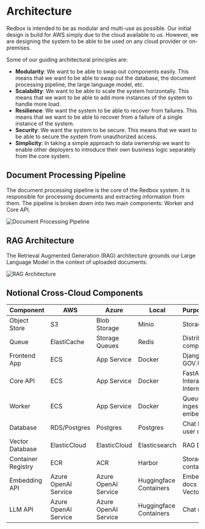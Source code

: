 # Architecture

Redbox is intended to be as modular and multi-use as possible. Our initial design is build for AWS simply due to the cloud available to us. However, we are designing the system to be able to be used on any cloud provider or on-premises.

Some of our guiding architectural principles are:

- **Modularity**: We want to be able to swap out components easily. This means that we want to be able to swap out the database, the document processing pipeline, the large language model, etc.
- **Scalability**: We want to be able to scale the system horizontally. This means that we want to be able to add more instances of the system to handle more load.
- **Resilience**: We want the system to be able to recover from failures. This means that we want to be able to recover from a failure of a single instance of the system.
- **Security**: We want the system to be secure. This means that we want to be able to secure the system from unauthorized access.
- **Simplicity**: In taking a simple approach to data ownership we want to enable other deployers to introduce their own business logic separately from the core system.

## Document Processing Pipeline

The document processing pipeline is the core of the Redbox system. It is responsible for processing documents and extracting information from them. The pipeline is broken down into two main components: Worker and Core API.

![Document Processing Pipeline](../assets/document_processing_pipeline.png)


## RAG Architecture

The Retrieval Augmented Generation (RAG) architecture grounds our Large Language Model in the context of uploaded documents. 

![RAG Architecture](../assets/rag_architecture.png)


## Notional Cross-Cloud Components

| Component | AWS | Azure | Local | Purpose/Function                           |
|-----------|-----|-------|---------|--------------------------------------------|
| Object Store | S3 | Blob Storage | Minio | Storage of files                           |
| Queue | ElastiCache | Storage Queues | Redis | Distributing many compute tasks            |
| Frontend App | ECS | App Service | Docker | Django GOV.UK/AlpineJS                     |
| Core API | ECS | App Service | Docker | FastAPI AI Interaction and DB Intermediary |
| Worker | ECS | App Service | Docker | Queue fed file ingester and embedder               |
| Database | RDS/Postgres | Postgres | Postgres | Chat history & user data          |
| Vector Database | ElasticCloud | ElasticCloud | Elasticsearch | RAG Database                               |
| Container Registry | ECR | ACR | Harbor | Storage for app containers                 |
| Embedding API | Azure OpenAI Service | Azure OpenAI Service | Huggingface Containers | Embedding for docs into VectorDB           |
| LLM API | Azure OpenAI Service | Azure OpenAI Service | Huggingface Containers | Chat model                                 |
